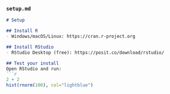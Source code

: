 ### `setup.md`
```markdown
# Setup

## Install R
- Windows/macOS/Linux: https://cran.r-project.org

## Install RStudio
- RStudio Desktop (free): https://posit.co/download/rstudio/

## Test your install
Open RStudio and run:
```r
2 + 2
hist(rnorm(100), col="lightblue")
